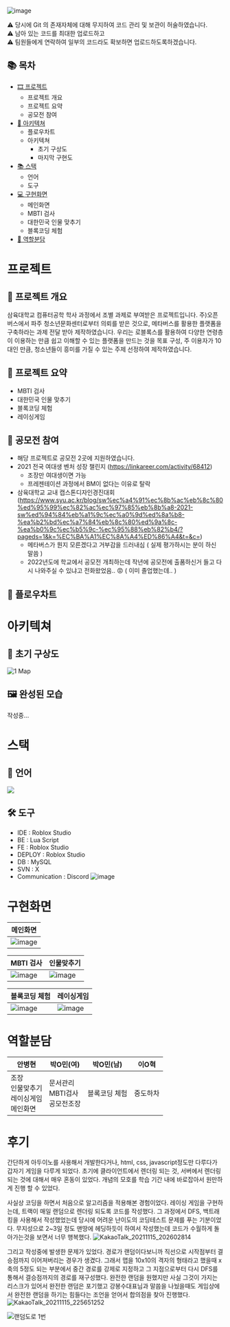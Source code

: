 ![image](https://user-images.githubusercontent.com/68590947/223476354-ac195b0f-219a-4c31-a1bc-fbdd68d5a26a.png)

⚠ 당시에 Git 의 존재자체에 대해 무지하여 코드 관리 및 보관이 허술하였습니다.<br/>
⚠ 남아 있는 코드를 최대한 업로드하고<br/>
⚠ 팀원들에게 연락하여 일부의 코드라도 확보하면 업로드하도록하겠습니다.<br/>

## 📚 목차
+ [🎞 프로젝트](#프로젝트)
  * 프로젝트 개요
  * 프로젝트 요약
  * 공모전 참여
+ [🏢 아키텍쳐](#아키텍쳐)
  * 플로우차트
  * 아키텍쳐
    * 초기 구상도
    * 마지막 구현도
+ [📚 스택](#스택)
  * 언어
  * 도구
+ [💻 구현화면](#구현화면)
  * 메인화면
  * MBTI 검사
  * 대한민국 인물 맞추기
  * 블록코딩 체험
+ [👀 역할분담](#역할분담)

# 프로젝트
## 🚀 프로젝트 개요
삼육대학교 컴퓨터공학 학사 과정에서 조별 과제로 부여받은 프로젝트입니다.
주)오픈버스에서 파주 청소년문화센터로부터 의뢰를 받은 것으로, 메타버스를 활용한 플랫폼을 구축하라는 과제 전달 받아 제작하였습니다.
우리는 로블록스를 활용하여 다양한 연령층이 이용하는 만큼 쉽고 이해할 수 있는 플랫폼을 만드는 것을 목표 구성, 주 이용자가 10대인 만큼, 청소년들이 흥미를 가질 수 있는 주제 선정하여 제작하였습니다.

## 📃 프로젝트 요약
* MBTI 검사
* 대한민국 인물 맞추기
* 블록코딩 체험
* 레이싱게임

## 🎉 공모전 참여
+ 해당 프로젝트로 공모전 2곳에 지원하였습니다.
+ 2021 전국 여대생 벤처 성장 챌린지 (https://linkareer.com/activity/68412)
  * 조장만 여대생이면 가능
  * 프레젠테이션 과정에서 BM이 없다는 이유로 탈락
+ 삼육대학교 교내 캡스톤디자인경진대회 (https://www.syu.ac.kr/blog/sw%ec%a4%91%ec%8b%ac%eb%8c%80%ed%95%99%ec%82%ac%ec%97%85%eb%8b%a8-2021-sw%ed%94%84%eb%a1%9c%ec%a0%9d%ed%8a%b8-%ea%b2%bd%ec%a7%84%eb%8c%80%ed%9a%8c-%ea%b0%9c%ec%b5%9c-%ec%95%88%eb%82%b4/?pageds=1&k=%EC%BA%A1%EC%8A%A4%ED%86%A4&t=&c=)
  * 메타버스가 뭔지 모른겠다고 거부감을 드러내심 ( 실제 평가하시는 분이 하신 말씀 )
  * 2022년도에 학교에서 공모전 개최하는데 작년에 공모전에 출품하신거 들고 다시 나와주실 수 있냐고 전화왔었음.. 😡 ( 이미 졸업했는데.. )

## 🌊 플로우차트

# 아키텍쳐
## 🎨 초기 구상도
![1 Map](https://user-images.githubusercontent.com/68590947/223477801-4426ddb0-f24f-4ec6-a17a-81c5b8de2a69.jpg)

## 🖼 완성된 모습
작성중...

# 스택
## 📃 언어
<img src="https://img.shields.io/badge/Lua Script-2C2D72?style=for-the-badge&logo=Lua&logoColor=white">

## 🛠 도구
* IDE : Roblox Studio
* BE : Lua Script
* FE : Roblox Studio
* DEPLOY : Roblox Studio
* DB : MySQL
* SVN : X
* Communication : Discord
![image](https://user-images.githubusercontent.com/68590947/223588836-9cf774f3-9978-4da5-96af-3896410813d0.png)



# 구현화면

|메인화면|
|-------|
|![image](https://user-images.githubusercontent.com/68590947/223583529-2c412850-ec2f-4383-94e3-e338228c5ad0.png)|

|MBTI 검사|인물맞추기|
|--------|----------|
|![image](https://user-images.githubusercontent.com/68590947/223583453-640c3ded-3efe-4d31-9c91-f2158a3faf13.png)|![image](https://user-images.githubusercontent.com/68590947/223583493-94ac3c41-e7e0-4615-ad54-50995596e0d0.png)|

|블록코딩 체험|레이싱게임|
|------------|---------|
|![image](https://user-images.githubusercontent.com/68590947/223583415-02abcb33-660d-4830-9184-01f88914ddd9.png)|![image](https://user-images.githubusercontent.com/68590947/223583472-34b304e5-0143-4914-9792-eeea6f629b82.png)|

# 역할분담
|안병현|박O민(여)|박O민(남)|이O혁|
|-----|----|---|--|
|조장<br/>인물맞추기<br/>레이싱게임<br/>메인화면|문서관리<br/>MBTI검사<br/>공모전조장|블록코딩 체험|중도하차|


# 후기

간단하게 아두이노를 사용해서 개발한다거나, html, css, javascript정도만 다루다가 갑자기 게임을 다루게 되었다.
초기에 클라이언트에서 렌더링 되는 것, 서버에서 렌더링 되는 것에 대해서 매우 혼동이 있었다.
개념의 모호를 학습 기간 내에 바로잡아서 원만하게 진행 할 수 있었다.

사실상 코딩을 하면서 처음으로 알고리즘을 적용해본 경험이었다.
레이싱 게임을 구현하는데, 트랙이 매일 랜덤으로 렌더링 되도록 코드를 작성했다.
그 과정에서 DFS, 백트래킹을 사용해서 작성했었는데
당시에 어려운 난이도의 코딩테스트 문제를 푸는 기분이었다.
무지성으로 2~3일 정도 맨땅에 헤딩하듯이 하여서 작성했는데
코드가 수월하게 돌아가는것을 보면서 너무 행복했다.
![KakaoTalk_20211115_202602814](https://user-images.githubusercontent.com/68590947/223588679-357bb4f4-1320-42e8-9781-a48e2f8f2f8e.jpg)

그리고 작성중에 발생한 문제가 있었다.
경로가 랜덤이다보니까 직선으로 시작점부터 결승점까지 이어져버리는 경우가 생겼다.
그래서 맵을 10x10의 격자의 형태라고 했을때
x축의 5정도 되는 부분에서 중간 경로를 강제로 지정하고 그 지점으로부터 다시 DFS를 통해서 결승점까지의 경로를 재구성했다.
완전한 랜덤을 원했지만 사실 그것이 가지는 리스크가 있어서 완전한 랜덤은 포기했고
강봉수대표님과 말씀을 나눴을때도 게임상에서 완전한 랜덤을 하기는 힘들다는 조언을 얻어서 합의점을 찾아 진행했다.<br/>
![KakaoTalk_20211115_225651252](https://user-images.githubusercontent.com/68590947/223585454-58ec1bf1-4a3e-422e-be6d-050d1126e36a.png)

![랜덤도로 1번](https://user-images.githubusercontent.com/68590947/223590447-08217ce5-c31b-4f4e-9e62-a3baee65f669.jpg)


